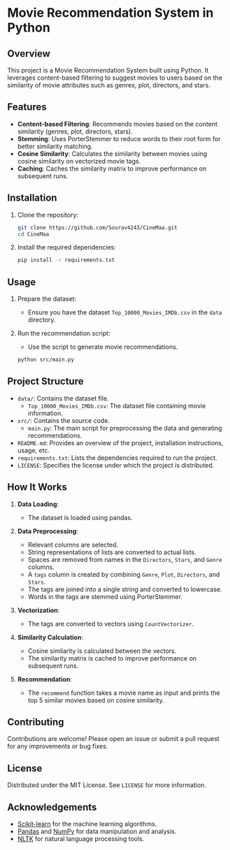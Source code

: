 # Movie Recommendation System in Python

## Overview

This project is a Movie Recommendation System built using Python. It leverages content-based filtering to suggest movies to users based on the similarity of movie attributes such as genres, plot, directors, and stars.

## Features

- **Content-based Filtering**: Recommends movies based on the content similarity (genres, plot, directors, stars).
- **Stemming**: Uses PorterStemmer to reduce words to their root form for better similarity matching.
- **Cosine Similarity**: Calculates the similarity between movies using cosine similarity on vectorized movie tags.
- **Caching**: Caches the similarity matrix to improve performance on subsequent runs.

## Installation

1. Clone the repository:

    ```sh
    git clone https://github.com/Sourav4243/CineMaa.git
    cd CineMaa
    ```

2. Install the required dependencies:

    ```sh
    pip install -r requirements.txt
    ```

## Usage

1. Prepare the dataset:
    - Ensure you have the dataset `Top_10000_Movies_IMDb.csv` in the `data` directory.

2. Run the recommendation script:
    - Use the script to generate movie recommendations.

    ```sh
    python src/main.py
    ```

## Project Structure

- `data/`: Contains the dataset file.
  - `Top_10000_Movies_IMDb.csv`: The dataset file containing movie information.
- `src/`: Contains the source code.
  - `main.py`: The main script for preprocessing the data and generating recommendations.
- `README.md`: Provides an overview of the project, installation instructions, usage, etc.
- `requirements.txt`: Lists the dependencies required to run the project.
- `LICENSE`: Specifies the license under which the project is distributed.

## How It Works

1. **Data Loading**:
    - The dataset is loaded using pandas.

2. **Data Preprocessing**:
    - Relevant columns are selected.
    - String representations of lists are converted to actual lists.
    - Spaces are removed from names in the `Directors`, `Stars`, and `Genre` columns.
    - A `tags` column is created by combining `Genre`, `Plot`, `Directors`, and `Stars`.
    - The tags are joined into a single string and converted to lowercase.
    - Words in the tags are stemmed using PorterStemmer.

3. **Vectorization**:
    - The tags are converted to vectors using `CountVectorizer`.

4. **Similarity Calculation**:
    - Cosine similarity is calculated between the vectors.
    - The similarity matrix is cached to improve performance on subsequent runs.

5. **Recommendation**:
    - The `recommend` function takes a movie name as input and prints the top 5 similar movies based on cosine similarity.

## Contributing

Contributions are welcome! Please open an issue or submit a pull request for any improvements or bug fixes.

## License

Distributed under the MIT License. See `LICENSE` for more information.

## Acknowledgements

- [Scikit-learn](https://scikit-learn.org/) for the machine learning algorithms.
- [Pandas](https://pandas.pydata.org/) and [NumPy](https://numpy.org/) for data manipulation and analysis.
- [NLTK](https://www.nltk.org/) for natural language processing tools.
